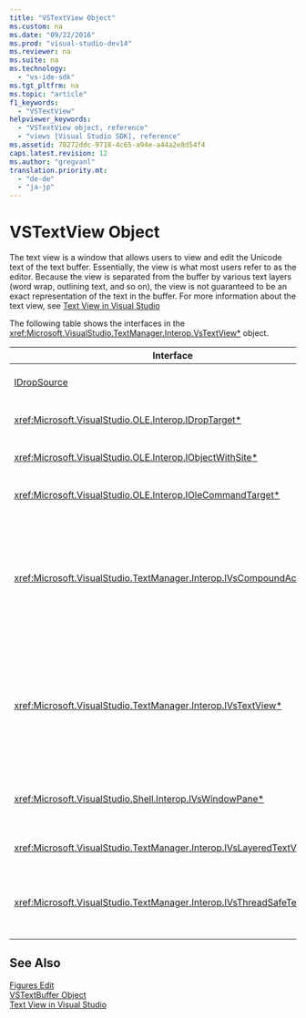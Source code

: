 ```yaml
---
title: "VSTextView Object"
ms.custom: na
ms.date: "09/22/2016"
ms.prod: "visual-studio-dev14"
ms.reviewer: na
ms.suite: na
ms.technology: 
  - "vs-ide-sdk"
ms.tgt_pltfrm: na
ms.topic: "article"
f1_keywords: 
  - "VSTextView"
helpviewer_keywords: 
  - "VSTextView object, reference"
  - "views [Visual Studio SDK], reference"
ms.assetid: 78272ddc-9718-4c65-a94e-a44a2e8d54f4
caps.latest.revision: 12
ms.author: "gregvanl"
translation.priority.mt: 
  - "de-de"
  - "ja-jp"
---
```

# VSTextView Object
The text view is a window that allows users to view and edit the Unicode text of the text buffer. Essentially, the view is what most users refer to as the editor. Because the view is separated from the buffer by various text layers (word wrap, outlining text, and so on), the view is not guaranteed to be an exact representation of the text in the buffer. For more information about the text view, see [Text View in Visual Studio](../VS_csharp/accessing-thetext-view-by-using-the-legacy-api.md)  
  
 The following table shows the interfaces in the <xref:Microsoft.VisualStudio.TextManager.Interop.VsTextView*> object.  
  
|Interface|Description|  
|---------------|-----------------|  
|[IDropSource](http://msdn.microsoft.com/library/windows/desktop/ms690071)|Standard OLE interface.|  
|<xref:Microsoft.VisualStudio.OLE.Interop.IDropTarget*>|Standard OLE interface.|  
|<xref:Microsoft.VisualStudio.OLE.Interop.IObjectWithSite*>|Standard OLE interface.|  
|<xref:Microsoft.VisualStudio.OLE.Interop.IOleCommandTarget*>|Standard OLE interface.|  
|<xref:Microsoft.VisualStudio.TextManager.Interop.IVsCompoundAction*>|Enables the creation of compound actions (that is, actions that are grouped in a single undo/redo unit).|  
|<xref:Microsoft.VisualStudio.TextManager.Interop.IVsTextView*>|Provides the basic methods for managing and accessing the view. `IVsTextView` is not thread safe.|  
|<xref:Microsoft.VisualStudio.Shell.Interop.IVsWindowPane*>|Creates and manages a window pane.|  
|<xref:Microsoft.VisualStudio.TextManager.Interop.IVsLayeredTextView*>|Interacts with text layers.|  
|<xref:Microsoft.VisualStudio.TextManager.Interop.IVsThreadSafeTextView*>|Performs operations on the view from a different thread.|  
  
## See Also  
 [Figures Edit](assetId:///f08872bd-fd9c-4e36-8cf2-a2a2622ef986)   
 [VSTextBuffer Object](../VS_csharp/vstextbuffer-object.md)   
 [Text View in Visual Studio](../VS_csharp/accessing-thetext-view-by-using-the-legacy-api.md)